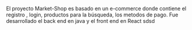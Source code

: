 El proyecto Market-Shop es basado en un e-commerce donde contiene el registro , login, productos para la búsqueda, los metodos de pago. Fue desarrollado el back end en java y el front end en React
sdsd
